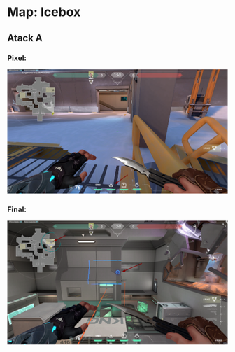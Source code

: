 # Map: Icebox

## Atack A

### Pixel:
![](https://github.com/KAUAxiis/Pixels-Vava/blob/main/Sova/Atack%20A%20icebox.png)
### Final:
![](https://github.com/KAUAxiis/Pixels-Vava/blob/main/Sova/Atack%20A%20icebox%202.png)
